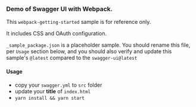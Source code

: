 
### Demo of Swagger UI with Webpack.

This `webpack-getting-started` sample is for reference only.

It includes CSS and OAuth configuration.

`_sample_package.json` is a placeholder sample. You should rename this file, per `Usage` section below, and you should also verify and update this sample's `@latest` compared to the `swagger-ui@latest`


#### Usage
  - copy your `swagger.yml` to `src` folder
  - update your __title__ of `index.html`
  - `yarn install && yarn start`
